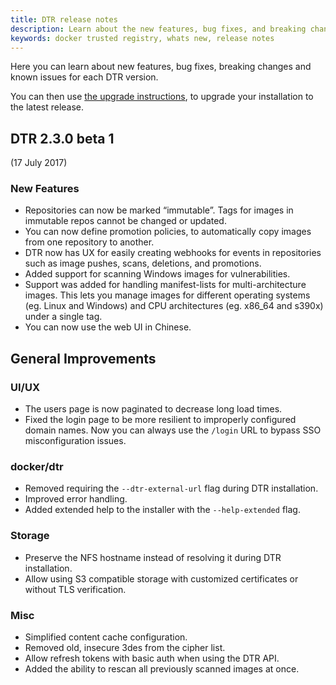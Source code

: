 ```yaml
---
title: DTR release notes
description: Learn about the new features, bug fixes, and breaking changes for Docker Trusted Registry
keywords: docker trusted registry, whats new, release notes
---
```


Here you can learn about new features, bug fixes, breaking changes and
known issues for each DTR version.

You can then use [the upgrade instructions](../admin/upgrade.md),
to upgrade your installation to the latest release.

## DTR 2.3.0 beta 1

(17 July 2017)

### New Features

* Repositories can now be marked “immutable”. Tags for images in immutable repos cannot be changed or updated.
* You can now define promotion policies, to automatically copy images from one
repository to another.
* DTR now has UX for easily creating webhooks for events in repositories such
as image pushes, scans, deletions, and promotions.
* Added support for scanning Windows images for vulnerabilities.
* Support was added for handling manifest-lists for multi-architecture images. This lets you manage images for different operating systems (eg. Linux and Windows) and CPU architectures (eg. x86_64 and s390x) under a single tag.
* You can now use the web UI in Chinese.

##  General Improvements

### UI/UX

* The users page is now paginated to decrease long load times.
* Fixed the login page to be more resilient to improperly configured domain names.
Now you can always use the `/login` URL to bypass SSO misconfiguration issues.

### docker/dtr

* Removed requiring the `--dtr-external-url` flag during DTR installation.
* Improved error handling.
* Added extended help to the installer with the `--help-extended` flag.

### Storage
* Preserve the NFS hostname instead of resolving it during DTR installation.
* Allow using S3 compatible storage with customized certificates or without TLS
verification.

### Misc

* Simplified content cache configuration.
* Removed old, insecure 3des from the cipher list.
* Allow refresh tokens with basic auth when using the DTR API.
* Added the ability to rescan all previously scanned images at once.
